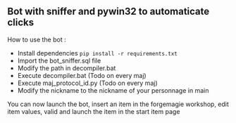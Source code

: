 Bot with sniffer and pywin32 to automaticate clicks
-
How to use the bot :
- Install dependencies ``pip install -r requirements.txt``
- Import the bot_sniffer.sql file
- Modify the path in decompiler.bat
- Execute decompiler.bat (Todo on every maj)
- Execute maj_protocol_id.py (Todo on every maj)
- Modify the nickname to the nickname of your personnage in main

You can now launch the bot, insert an item in the forgemagie workshop, 
edit item values, valid and launch the item in the start item page